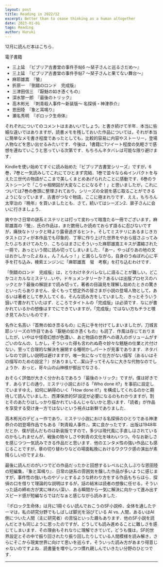 ```yaml
---
layout: post
title: Reading in 2022/12
excerpt: Better than to cease thinking as a human altogether
date: 2023-01-01
tags: Reading
author: Haruki
---
```


12月に読んだ本はこちら．

電子書籍
* 三上延　『ビブリア古書堂の事件手帖6 ～栞子さんと巡るさだめ～』
* 三上延　『ビブリア古書堂の事件手帖7 ～栞子さんと果てない舞台～』
* 麻耶雄嵩　『螢』
* 折原一　『倒錯のロンド　完成版』
* 三津田信三　『厭魅の如き憑くもの』
* 深水黎一郎　『最後のトリック』
* 高木彬光　『刺青殺人事件～新装版～ 名探偵・神津恭介』
* 恩田陸　『象と耳鳴り』
* 瀬名秀明　『ポロック生命体』

それぞれについてのコメントはまあいいでしょう，と書き続けて半年．本当に些細な違いではありますが，読書メモを残しておいた作品については，それが本当に簡単なメモ書き程度であったとしても，比較的容易に内容やストーリー，登場人物などを思い出せるみたいです．今後は，1書籍に1ツイート程度の気軽さで感想を連ねていこうと思っている次第です．もちろんネタバレは可能な限り避けます．

Kindleを使い始めてすぐに読み始めた『ビブリア古書堂シリーズ』ですが，6巻，7巻と一気読みしてこれにてひとまず完結．1巻で並々ならぬインパクトを与えた三世代の物語がここまで美しくまとめあげられたことに感動です．6巻のラストシーンで「こりゃ相関図が大変なことになるぞ！」と思いましたが，これについては7巻の巻頭に整理されており，シリーズの全貌を感じ取ることができるようになっています．古書がつなぐ物語，ここに極まれりです．ええ，もちろん太宰治の『晩年』を買いましたとも．さて，続いてはシーズン2．扉子さんに会いに行きましょう．

爽やかさ日常の謎系ミステリとは打って変わって暗澹たる一冊でございます，麻耶雄嵩の『螢』．氏の作品は，まだ数冊しか読めておらず語るに忍びないですが，痛快なトリックと時より露骨過ぎるヒント，そしてミステリにあるまじきカタストロフィが本作品でも印象的．丁寧に作り上げた世界をやおら揺さぶってみたりぶちまけてみたり．こちらはまさにそういった麻耶雄嵩エキスが濃縮された一冊で，あっという間に読み切ってしまいました．「あー，やっぱりあの地の文はおかしかったよねぇ，ん？んんっ！」と漏らしながら，自身のうぬぼれ心に平手を打ち込み，検索エンジンに「麻耶雄嵩　蛍　考察」を打ち込むわけです．

『倒錯のロンド　完成版』は，とりわけネタバレなしに語ることが難しい，どこかコミカルなミステリ...いや，ドキュメンタリーか？あるいは出版プロセスのハックとか？最後の解説まで読み切って，著者の目論見を理解し始めたときの驚きといったらありません．全くもって想定外の皆さまが小説の登場人物として，あるいは著者として参入してくる，そんな読み方をしていました．きっとそういう狙いで書かれていたはず．ところでタイトルの「完成版」は必須です．なにが書かれているかの想像はすでにできていますが，「完成版」ではない方もチラと覗き見てみたいものです．

名作と名高い『首無の如き祟るもの』に先に手を付けてしまいましたが，刀城言耶シリーズの1作目である『厭魅の如き憑くもの』も読了．作風は存じておりましたが，いやはや怪奇幻想が色濃い．あと物語の世界への導入のボリュームがすごいのなんの．しかし，そういった得も言われぬ奇々妙々な魑魅の仕業と片付けない，至って合理的な解決を展開する種明かしパートが見事であります．ネタバレなので詳しい説明は避けますが，唯一気になって仕方がない描写（あるいはその描写のための設定？）がありまして...案山子ってそんなに大きな代物なのでしょうか．おっと，哥々山の山神様が御出でなさる．

おそらく評価が大きく分かれるであろう『最後のトリック』ですが，僕は好きです．あらすじの通り，ミステリ小説における「Who done it?」を事前に設定していますゆえ，如何に納得のいく「How done it?」を構成してくれるのかと期待して読んでいました．西澤保彦的SF設定が必要になるのもわかりますが，割とそのあたりはしっかり描かれているんじゃないかと思います．「読者」が作品を享受する受け身一方ではないという視点は新鮮でありました．

高木彬光のデビュー作であり，ミステリ小説における名探偵のひとりである神津恭介の初登場作品でもある『刺青殺人事件』，実に良かったです．出版は1948年だとか．僕が読んだものは新装版ですので，多少は現代風に手直しはされているのかもしれませんが，戦後の物々しさや刺青の文化を味わいつつ，今なお新しさを感じつつ一気読みできる作品だと思います．他のエンタメ性の強い作品にも感じることですが，章の切り替わりなどの場面転換におけるワクワク感の演出が素晴らしいのですよね．

最後に読んだのがいつでどの作品だったかと回想するレベルに久しぶりな恩田陸の短編集，『象と耳鳴り』．日常の謎系の雰囲気を醸した作品が多いように感じますが，事件性の強いものやゾッとするような終わり方をする作品もちらほら．探偵の口を借りて理論的な説明はするが，話の結末は読者の想像に任せる，そういった話の締め方が実に味わい深い．ある瞬間から一気に解決に向かって進み出すスピード感が短編ならではだなぁと感じながら読みました．

『ポロック生命体』は月に1冊ぐらい読んでおこうのSF小説枠．全体を通したテーマは，私の研究分野でもしばしば脚光を浴びている AI vs. 人間，あるいはAI側についた人間（主に研究者）の苦悩といった趣もあります．他のSF小説を読んだときも同じように思ったのですが，どうしても読み進めることに難しさを感じてしまいます．その理由もそれなりに理解できていて，どうも僕は，SF的世界設定とその中で振り回されたり振り回したりしている人間模様を読み解き，さらにそこから現実世界に向けて思いを巡らす，そういった読み方があまり得意じゃないのですよね．読書量を増やしつつ慣れ親しんでいきたい分野のひとつです．

-----
